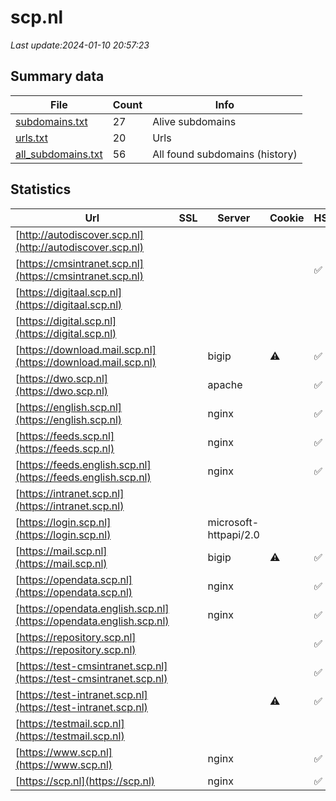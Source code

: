 # scp.nl
*Last update:2024-01-10 20:57:23*
## Summary data
| File       | Count | Info |
|------------|-------|------|
|[subdomains.txt](/data/scp/subdomains.txt)|27|Alive subdomains|
|[urls.txt](/data/scp/urls.txt)|20|Urls|
|[all_subdomains.txt](/data/scp/all_subdomains.txt)|56|All found subdomains (history)|
## Statistics
| Url | SSL | Server | Cookie | HSTS | CSP | XFO | XXP | RP | Tech |
|------------|-------|------|------|------|------|------|------|------|------|
|[http://autodiscover.scp.nl](http://autodiscover.scp.nl)| | | | | | | |:white_check_mark: | || |
|[https://cmsintranet.scp.nl](https://cmsintranet.scp.nl)| || |:white_check_mark: | |:white_check_mark: | |:white_check_mark: | |:white_check_mark: | |HSTS| |
|[https://digitaal.scp.nl](https://digitaal.scp.nl)| | | | | | | |:white_check_mark: | |Apache HTTP Server H...| |
|[https://digital.scp.nl](https://digital.scp.nl)| | | | | | | |:white_check_mark: | |Apache HTTP Server H...| |
|[https://download.mail.scp.nl](https://download.mail.scp.nl)| |bigip|:warning: |:white_check_mark: | | | | |:white_check_mark: | |F5 BigIP HSTS| |
|[https://dwo.scp.nl](https://dwo.scp.nl)| |apache| |:white_check_mark: | | |:white_check_mark: | |:white_check_mark: | |:white_check_mark: | |HSTS| |
|[https://english.scp.nl](https://english.scp.nl)| |nginx| |:white_check_mark: | |:warning: |:white_check_mark: | |:white_check_mark: | |:white_check_mark: | |Bloomreach HSTS Ngin...| |
|[https://feeds.scp.nl](https://feeds.scp.nl)| |nginx| |:white_check_mark: | | |:white_check_mark: | |:white_check_mark: | |:white_check_mark: | |HSTS Nginx| |
|[https://feeds.english.scp.nl](https://feeds.english.scp.nl)| |nginx| |:white_check_mark: | | |:white_check_mark: | |:white_check_mark: | |:white_check_mark: | |HSTS Nginx| |
|[https://intranet.scp.nl](https://intranet.scp.nl)| || | | | |:white_check_mark: | || |
|[https://login.scp.nl](https://login.scp.nl)| |microsoft-httpapi/2.0| | | | | |:white_check_mark: | |Microsoft HTTPAPI:2....| |
|[https://mail.scp.nl](https://mail.scp.nl)| |bigip|:warning: |:white_check_mark: | | | | |:white_check_mark: | |F5 BigIP HSTS| |
|[https://opendata.scp.nl](https://opendata.scp.nl)| |nginx| |:white_check_mark: | | |:white_check_mark: | |:white_check_mark: | |:white_check_mark: | |HSTS Nginx| |
|[https://opendata.english.scp.nl](https://opendata.english.scp.nl)| |nginx| |:white_check_mark: | | |:white_check_mark: | |:white_check_mark: | |:white_check_mark: | |HSTS Nginx| |
|[https://repository.scp.nl](https://repository.scp.nl)| | | |:white_check_mark: | | | | |:white_check_mark: | |HSTS| |
|[https://test-cmsintranet.scp.nl](https://test-cmsintranet.scp.nl)| || |:white_check_mark: | |:white_check_mark: | |:white_check_mark: | |:white_check_mark: | |HSTS| |
|[https://test-intranet.scp.nl](https://test-intranet.scp.nl)| ||:warning: |:white_check_mark: | |:white_check_mark: | |:white_check_mark: | |:white_check_mark: | |HSTS| |
|[https://testmail.scp.nl](https://testmail.scp.nl)| | | | | | | |:white_check_mark: | |F5 BigIP HSTS| |
|[https://www.scp.nl](https://www.scp.nl)| |nginx| |:white_check_mark: | |:warning: |:white_check_mark: | |:white_check_mark: | |:white_check_mark: | |Bloomreach HSTS Ngin...| |
|[https://scp.nl](https://scp.nl)| |nginx| |:white_check_mark: | |:warning: |:white_check_mark: | |:white_check_mark: | |:white_check_mark: | |HSTS Nginx| |